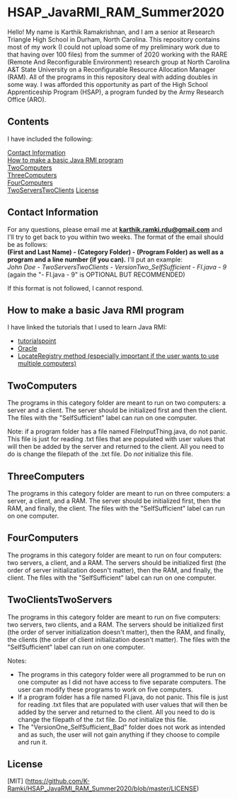 # HSAP_JavaRMI_RAM_Summer2020
Hello! My name is Karthik Ramakrishnan, and I am a senior at Research Triangle High School in Durham, North Carolina. This repository contains most of my work (I could not upload some of my preliminary work due to that having over 100 files) from the summer of 2020 working with the RARE (Remote And Reconfigurable Environment) research group at North Carolina A&T State University on a Reconfigurable Resource Allocation Manager (RAM). All of the programs in this repository deal with adding doubles in some way. I was afforded this opportunity as part of the High School Apprenticeship Program (HSAP), a program funded by the Army Research Office (ARO).

## Contents
I have included the following: <br/>

[Contact Information](https://github.com/K-Ramki/HSAP_JavaRMI_RAM_Summer2020#contact-information) <br/>
[How to make a basic Java RMI program](https://github.com/K-Ramki/HSAP_JavaRMI_RAM_Summer2020#how-to-make-a-basic-java-rmi-program) <br/>
[TwoComputers](https://github.com/K-Ramki/HSAP_JavaRMI_RAM_Summer2020#twocomputers) <br/>
[ThreeComputers](https://github.com/K-Ramki/HSAP_JavaRMI_RAM_Summer2020#threecomputers) <br/>
[FourComputers](https://github.com/K-Ramki/HSAP_JavaRMI_RAM_Summer2020#fourcomputers) <br/>
[TwoServersTwoClients](https://github.com/K-Ramki/HSAP_JavaRMI_RAM_Summer2020#twoclientstwoservers)
[License](https://github.com/K-Ramki/HSAP_JavaRMI_RAM_Summer2020#license)

## Contact Information
For any questions, please email me at **karthik.ramki.rdu@gmail.com** and I'll try to get back to you within two weeks. The format of the email should be as follows:<br/>
**(First and Last Name) - (Category Folder) - (Program Folder) as well as a program and a line number (if you can).**
I'll put an example:<br/>
*John Doe - TwoServersTwoClients - VersionTwo_SelfSufficient - FI.java - 9*
(again the "- FI.java - 9" is OPTIONAL BUT RECOMMENDED)

If this format is not followed, I cannot respond.

## How to make a basic Java RMI program
I have linked the tutorials that I used to learn Java RMI:
* [tutorialspoint](https://www.tutorialspoint.com/java_rmi/java_rmi_introduction.htm) <br/>
* [Oracle](https://docs.oracle.com/javase/tutorial/rmi/) <br/>
* [LocateRegistry method (especially important if the user wants to use multiple computers)](https://docs.oracle.com/javase/7/docs/api/java/rmi/registry/LocateRegistry.html)

## TwoComputers
The programs in this category folder are meant to run on two computers: a server and a client. The server should be initialized first and then the client. The files with the "SelfSufficient" label can run on one computer. <br/>

Note: if a program folder has a file named FileInputThing.java, do not panic. This file is just for reading .txt files that are populated with user values that will then be added by the server and returned to the client. All you need to do is change the filepath of the .txt file. Do *not* initialize this file.

## ThreeComputers
The programs in this category folder are meant to run on three computers: a server, a client, and a RAM. The server should be initialized first, then the RAM, and finally, the client. The files with the "SelfSufficient" label can run on one computer.

## FourComputers
The programs in this category folder are meant to run on four computers: two servers, a client, and a RAM. The servers should be initialized first (the order of server initialization doesn't matter), then the RAM, and finally, the client. The files with the "SelfSufficient" label can run on one computer.

## TwoClientsTwoServers
The programs in this category folder are meant to run on five computers: two servers, two clients, and a RAM. The servers should be initialized first (the order of server initialization doesn't matter), then the RAM, and finally, the clients (the order of client initialization doesn't matter). The files with the "SelfSufficient" label can run on one computer.

Notes: 
* The programs in this category folder were all programmed to be run on one computer as I did not have access to five separate computers. The user can modify these programs to work on five computers. <br/>
* If a program folder has a file named FI.java, do not panic. This file is just for reading .txt files that are populated with user values that will then be added by the server and returned to the client. All you need to do is change the filepath of the .txt file. Do *not* initialize this file. <br/>
* The "VersionOne_SelfSufficient_Bad" folder does not work as intended and as such, the user will not gain anything if they choose to compile and run it.

## License
[MIT] (https://github.com/K-Ramki/HSAP_JavaRMI_RAM_Summer2020/blob/master/LICENSE)
